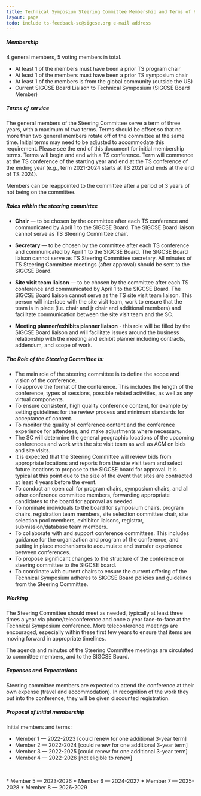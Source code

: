 ```yaml
---
title: Technical Symposium Steering Committee Membership and Terms of Reference
layout: page
todo: include ts-feedback-sc@sigcse.org e-mail address
---
```



##### Membership
4 general members, 5 voting members in total.

* At least 1 of the members must have been a prior TS program chair
* At least 1 of the members must have been a prior TS symposium chair
* At least 1 of the members is from the global community (outside the US)
* Current SIGCSE Board Liaison to Technical Symposium (SIGCSE Board Member)

##### Terms of service

The general members of the Steering Committee serve a term of three years, with a maximum of two terms. Terms should be offset so that no more than two general members rotate off of the committee at the same time. Initial terms may need to be adjusted to accommodate this requirement. Please see the end of this document for initial membership terms. Terms will begin and end with a TS conference. Term will commence at the TS conference of the starting year and end at the TS conference of the ending year (e.g., term 2021-2024 starts at TS 2021 and ends at the end of TS 2024).

Members can be reappointed to the committee after a period of 3 years of not being on the committee.

##### Roles within the steering committee

* **Chair** — to be chosen by the committee after each TS conference and communicated by April 1 to the SIGCSE Board. The SIGCSE Board liaison cannot serve as TS Steering Committee chair.

* **Secretary** — to be chosen by the committee after each TS conference and communicated by April 1 to the SIGCSE Board. The SIGCSE Board liaison cannot serve as TS Steering Committee secretary. All minutes of TS Steering Committee meetings (after approval) should be sent to the SIGCSE Board.

* **Site visit team liaison** — to be chosen by the committee after each TS conference and communicated by April 1 to the SIGCSE Board. The SIGCSE Board liaison cannot serve as the TS site visit team liaison. This person will interface with the site visit team, work to ensure that the team is in place (i.e. chair and jr chair and additional members) and facilitate communication between the site visit team and the SC. 

* **Meeting planner/exhibits planner liaison** - this role will be filled by the SIGCSE Board liaison and will facilitate issues around the business relationship with the meeting and exhibit planner including contracts, addendum, and scope of work.


##### The Role of the Steering Committee is:
* The main role of the steering committee is to define the scope and vision of the conference.
* To approve the format of the conference. This includes the length of the conference, types of sessions, possible related activities, as well as any virtual components.
* To ensure consistent, high quality conference content, for example by setting guidelines for the review process and minimum standards for acceptance of content.
* To monitor the quality of conference content and the conference experience for attendees, and make adjustments where necessary.
* The SC will determine the general geographic locations of the upcoming conferences and work with the site visit team as well as ACM on bids and site visits.  
* It is expected that the Steering Committee will review bids from appropriate locations and reports from the site visit team and select future locations to propose to the SIGCSE board for approval. It is typical at this point due to the size of the event that sites are contracted at least 4 years before the event.
* To conduct an open call for program chairs, symposium chairs, and all other conference committee members, forwarding appropriate candidates to the board for approval as needed.
* To nominate individuals to the board for symposium chairs, program chairs, registration team members, site selection committee chair, site selection pool members, exhibitor liaisons, registrar, submission/database team members.
* To collaborate with and support conference committees. This includes guidance for the organization and program of the conference, and putting in place mechanisms to accumulate and transfer experience between conferences.
* To propose significant changes to the structure of the conference or steering committee to the SIGCSE board.
* To coordinate with current chairs to ensure the current offering of the Technical Symposium adheres to SIGCSE Board policies and guidelines from the Steering Committee.

##### Working
The Steering Committee should meet as needed, typically at least three times a year via phone/teleconference and once a year face-to-face at the Technical Symposium conference. More teleconference meetings are encouraged, especially within these first few years to ensure that items are moving forward in appropriate timelines.

The agenda and minutes of the Steering Committee meetings are circulated to committee members, and to the SIGCSE Board.

##### Expenses and Expectations
Steering committee members are expected to attend the conference at their own expense (travel and accommodation). In recognition of the work they put into the conference, they will be given discounted registration.


##### Proposal of initial membership
Initial members and terms:

* Member 1 — 2022-2023 [could renew for one additional 3-year term]
* Member 2 — 2022-2024 [could renew for one additional 3-year term]
* Member 3 — 2022-2025 [could renew for one additional 3-year term]
* Member 4 — 2022-2026 [not eligible to renew]
<p>&nbsp;</p>
* Member 5 — 2023-2026
* Member 6 — 2024-2027
* Member 7 — 2025-2028
* Member 8 — 2026-2029
